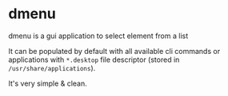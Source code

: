 # dmenu
dmenu is a gui application to select element from a list

It can be populated by default with all available cli commands or applications with `*.desktop` file descriptor (stored in `/usr/share/applications`).

It's very simple & clean.